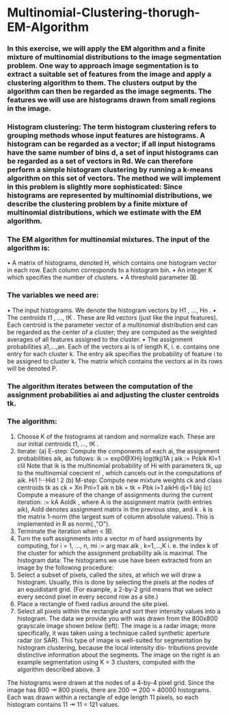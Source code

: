# Multinomial-Clustering-thorugh-EM-Algorithm

### In this exercise, we will apply the EM algorithm and a finite mixture of multinomial distributions to the image segmentation problem. One way to approach image segmentation is to extract a suitable set of features from the image and apply a clustering algorithm to them. The clusters output by the algorithm can then be regarded as the image segments. The features we will use are histograms drawn from small regions in the image.

### Histogram clustering: The term histogram clustering refers to grouping methods whose input features are histograms. A histogram can be regarded as a vector; if all input histograms have the same number of bins d, a set of input histograms can be regarded as a set of vectors in Rd. We can therefore perform a simple histogram clustering by running a k-means algorithm on this set of vectors. The method we will implement in this problem is slightly more sophisticated: Since histograms are represented by multinomial distributions, we describe the clustering problem by a finite mixture of multinomial distributions, which we estimate with the EM algorithm.

### The EM algorithm for multinomial mixtures. The input of the algorithm is:
• A matrix of histograms, denoted H, which contains one histogram vector in each row. Each column corresponds to a histogram bin.
• An integer K which specifies the number of clusters.
• A threshold parameter ⌧.
### The variables we need are:
• The input histograms. We denote the histogram vectors by H1 , ..., Hn .
• The centroids t1 , ..., tK . These are Rd vectors (just like the input features). Each centroid is the parameter vector of a multinomial distribution and can be regarded as the center of a cluster; they are computed as the weighted averages of all features assigned to the cluster.
• The assignment probabilities a1,...,an. Each of the vectors ai is of length K, i. e. contains one entry for each cluster k. The entry aik specifies the probability of feature i to be assigned to cluster k. The matrix which contains the vectors ai in its rows will be denoted P.

### The algorithm iterates between the computation of the assignment probabilities ai and adjusting the cluster centroids tk.

### The algorithm:
1. Choose K of the histograms at random and normalize each. These are our initial centroids t1, ..., tK . 
2. Iterate:
(a) E-step: Compute the components of each ai, the assignment probabilities aik, as follows:
 ik := exp0@XHij log(tkj)1A
j aik := Pck ik
Kl=1 cl il
Note that  ik is the multinomial probability of Hi with parameters tk, up to the multinomial coe cient
n! , which cancels out in the computations of aik. Hi1 !···Hid !
  2
(b) M-step: Compute new mixture weights ck and class centroids tk as
ck =
Xn
Pni=1 aik n
 bk =
tk = Pbk
i=1
aikHi
 dj=1 bkj
(c) Compute a measure of the change of assignments during the current iteration:
  := kA   Aoldk ,
where A is the assignment matrix (with entries aik), Aold denotes assignment matrix in the previous step, and k . k is the matrix 1-norm (the largest sum of column absolute values). This is implemented in R as norm(.,"O").
3. Terminate the iteration when   < ⌧.
4. Turn the soft assignments into a vector m of hard assignments by computing, for i = 1, ..., n,
mi := arg max aik , k=1,...,K
i. e. the index k of the cluster for which the assignment probability aik is maximal.
The histogram data: The histograms we use have been extracted from an image by the following procedure:
1. Select a subset of pixels, called the sites, at which we will draw a histogram. Usually, this is done by selecting the pixels at the nodes of an equidistant grid. (For example, a 2-by-2 grid means that we select every second pixel in every second row as a site.)
2. Place a rectangle of fixed radius around the site pixel.
3. Select all pixels within the rectangle and sort their intensity values into a histogram.
The data we provide you with was drawn from the 800x800 grayscale image shown below (left):
The image is a radar image; more specifically, it was taken using a technique called synthetic aperture radar (or SAR). This type of image is well-suited for segmentation by histogram clustering, because the local intensity dis- tributions provide distinctive information about the segments. The image on the right is an example segmentation using K = 3 clusters, computed with the algorithm described above.
  3

The histograms were drawn at the nodes of a 4-by-4 pixel grid. Since the image has 800 ⇥ 800 pixels, there are 200 ⇥ 200 = 40000 histograms. Each was drawn within a rectangle of edge length 11 pixels, so each histogram contains 11 ⇥ 11 = 121 values.
